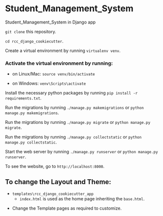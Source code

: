 # Student_Management_System
Student_Management_System in Django app

`git clone` this repository.

`cd rcc_django_cookiecutter`.

Create a virtual environment by running `virtualenv venv`.

### Activate the virtual environment by running:

  * on Linux/Mac: `source venv/bin/activate`

  * on Windows: `venv\Scripts\activate`

Install the necessary python packages by running `pip install -r requirements.txt`.

Run the migrations by running `./manage.py makemigrations` or `python manage.py makemigrations`.

Run the migrations by running `./manage.py migrate` or `python manage.py migrate`.

Run the migrations by running `./manage.py collectstatic` or `python manage.py collectstatic`.

Start the web server by running `./manage.py runserver` or `python manage.py runserver`.

To see the website, go to `http://localhost:8000`.

## To change the Layout and Theme:

* `templates\rcc_django_cookiecutter_app`    
    * `index.html` is used as the home page inheriting the `base.html`.
    
 - Change the Template pages as required to customize.

